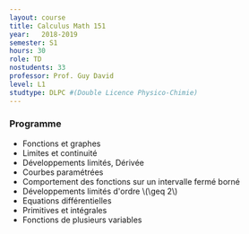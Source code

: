 ```yaml
---
layout: course
title: Calculus Math 151
year: 	2018-2019
semester: S1
hours: 30
role: TD
nostudents: 33
professor: Prof. Guy David
level: L1
studtype: DLPC #(Double Licence Physico-Chimie)
---
```


### Programme

- Fonctions et graphes
- Limites et continuité
- Développements limités, Dérivée
- Courbes paramétrées
- Comportement des fonctions sur un intervalle fermé borné
- Développements limités d'ordre \\(\geq 2\\)
- Equations différentielles
- Primitives et intégrales
- Fonctions de plusieurs variables


<!--
### Indicative program
- Functions and graphs
- limits and continuity; Taylor expansion and derivatives; parametric curves; behavior of functions on a closed and bounded interval; Taylor expansion of order greater than 2; simple ordinary differential equations; simple primitives and integrals; some hints about multivariable Calculus.
-->
